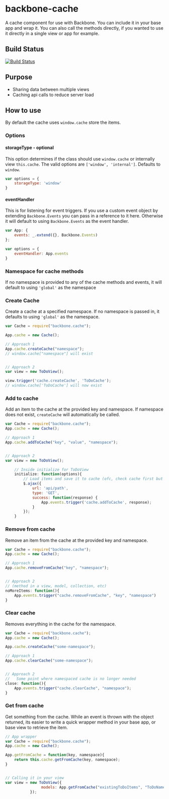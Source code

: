 # backbone-cache
A cache component for use with Backbone. You can include it in your base app and wrap it. You can also call the methods directly, if you wanted to use it directly in a single view or app for example.


## Build Status
[![Build Status](https://travis-ci.org/zsyed91/backbone-cache.svg)](https://travis-ci.org/zsyed91/backbone-cache)


## Purpose

- Sharing data between multiple views
- Caching api calls to reduce server load


## How to use

By default the cache uses `window.cache` store the items. 

### Options

#### storageType - optional

This option determines if the class should use `window.cache` or internally view `this.cache`.
The valid options are `['window', 'internal']`. Defaults to `window`.

```js
var options = {
    storageType: 'window'
}

```

#### eventHandler

This is for listening for event triggers. If you use a custom event object by extending `Backbone.Events` you can pass in a reference to it here. Otherwise it will default to using `Backbone.Events` as the event handler.

```js
var App: {
    events: _.extend({}, Backbone.Events)
};

var options = {
    eventHandler: App.events
}
```


### Namespace for cache methods

If no namespace is provided to any of the cache methods and events, it will default to using `'global'` as the namespace

### Create Cache

Create a cache at a specified namespace. If no namespace is passed in, it defaults to using `'global'` as the namespace.

```js
var Cache = require("backbone.cache");

App.cache = new Cache();

// Approach 1
App.cache.createCache("namespace");
// window.cache["namespace"] will exist


// Approach 2
var view = new ToDoView();

view.trigger('cache.createCache', 'ToDoCache');
// window.cache['ToDoCache'] will now exist

```


### Add to cache

Add an item to the cache at the provided key and namespace. If namespace does not exist, `createCache` will automatically be called.

```js
var Cache = require("backbone.cache");
App.cache = new Cache();

// Approach 1
App.cache.addToCache("key", "value", "namespace");


// Approach 2
var view = new ToDoView();

    // Inside initialize for ToDoView
    initialize: function(options){
        // Load items and save it to cache (ofc, check cache first but this is an example)
        $.ajax({
            url: 'api/path',
            type: 'GET',
            success: function(response) {
                App.events.trigger('cache.addToCache', response);
            }
        });
    }
```


### Remove from cache

Remove an item from the cache at the provided key and namespace.

```js
var Cache = require("backbone.cache");
App.cache = new Cache();

// Approach 1
App.cache.removeFromCache("key", "namespace");


// Approach 2
// (method in a view, model, collection, etc)
noMoreItems: function(){
    App.events.trigger("cache.removeFromCache", "key", "namespace")
}

```

### Clear cache

Removes everything in the cache for the namespace.

```js
var Cache = require("backbone.cache");
App.cache = new Cache();

App.cache.createCache("some-namespace");

// Approach 1
App.cache.clearCache("some-namespace");


// Approach 2
//   Some point where namespaced cache is no longer needed
close: function(){
    App.events.trigger("cache.clearCache", "namespace");
}

```

### Get from cache

Get something from the cache. While an event is thrown with the object returned, its easier to write a quick wrapper method in your base app, or base view to retrieve the item.

```js
// App wrapper
var Cache = require("backbone.cache");
App.cache = new Cache();

App.getFromCache = function(key, namespace){
    return this.cache.getFromCache(key, namespace);
}


// Calling it in your view
var view = new ToDoView({
                models: App.getFromCache("existingToDoItems", "ToDoNamespace");
           });
```
